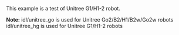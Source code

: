 This example is a test of Unitree G1/H1-2 robot.

**Note:**
idl/unitree_go is used for Unitree Go2/B2/H1/B2w/Go2w robots
idl/unitree_hg is used for Unitree G1/H1-2 robots
